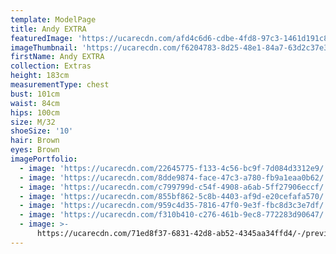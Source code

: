 ```yaml
---
template: ModelPage
title: Andy EXTRA
featuredImage: 'https://ucarecdn.com/afd4c6d6-cdbe-4fd8-97c3-1461d191c86d/'
imageThumbnail: 'https://ucarecdn.com/f6204783-8d25-48e1-84a7-63d2c37e3835/'
firstName: Andy EXTRA
collection: Extras
height: 183cm
measurementType: chest
bust: 101cm
waist: 84cm
hips: 100cm
size: M/32
shoeSize: '10'
hair: Brown
eyes: Brown
imagePortfolio:
  - image: 'https://ucarecdn.com/22645775-f133-4c56-bc9f-7d084d3312e9/'
  - image: 'https://ucarecdn.com/8dde9874-face-47c3-a780-fb9a1eaa0b62/'
  - image: 'https://ucarecdn.com/c799799d-c54f-4908-a6ab-5ff27906eccf/'
  - image: 'https://ucarecdn.com/855bf862-5c8b-4403-af9d-e20cefafa570/'
  - image: 'https://ucarecdn.com/959c4d35-7816-47f0-9e3f-fbc8d3c3e7df/'
  - image: 'https://ucarecdn.com/f310b410-c276-461b-9ec8-772283d90647/'
  - image: >-
      https://ucarecdn.com/71ed8f37-6831-42d8-ab52-4345aa34ffd4/-/preview/-/rotate/90/
---
```


